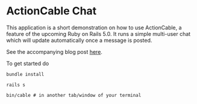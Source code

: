 # ActionCable Chat

This application is a short demonstration on how to use ActionCable, a feature of the upcoming Ruby on Rails 5.0.
It runs a simple multi-user chat which will update automatically once a message is posted.

See the accompanying blog post
[here](https://www.zweitag.de/en/blog/technology/lets-build-a-chat-with-actioncable).

To get started do

```
bundle install

rails s

bin/cable # in another tab/window of your terminal
```
